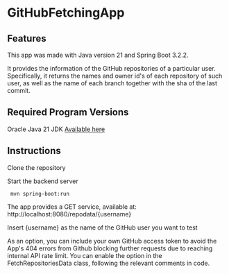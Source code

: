 # GitHubFetchingApp
 
## Features
This app was made with Java version 21 and Spring Boot 3.2.2.

It provides the information of the GitHub repositories of a particular user.
Specifically, it returns the names and owner id's of each repository of such user, as well as the name of each branch together with the sha of the last commit.

## Required Program Versions

Oracle Java 21 JDK [Available here](https://www.oracle.com/java/technologies/downloads/#java21)

## Instructions
Clone the repository

Start the backend server
```
 mvn spring-boot:run
```
The app provides a GET service, available at:
http://localhost:8080/repodata/{username}

Insert {username} as the name of the GitHub user you want to test

As an option, you can include your own GitHub access token to avoid the App's 404 errors from Github blocking further requests due to reaching internal API rate limit.
You can enable the option in the FetchRepositoriesData class, following the relevant comments in code.